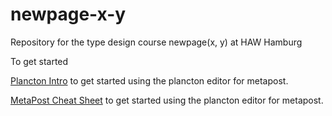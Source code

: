 # newpage-x-y
Repository for the type design course newpage(x, y) at HAW Hamburg

To get started

[Plancton Intro](https://haw-type-design.github.io/newpage-x-y/plancton-intro/#1) to get started using the plancton editor for metapost.

[MetaPost Cheat Sheet](https://haw-type-design.github.io/newpage-x-y/mpost-cheat-sheet/#1) to get started using the plancton editor for metapost.
